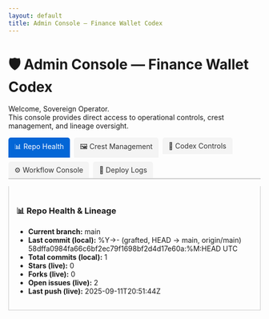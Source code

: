 ```yaml
---
layout: default
title: Admin Console — Finance Wallet Codex
---
```


# 🛡️ Admin Console — Finance Wallet Codex

Welcome, Sovereign Operator.  
This console provides direct access to operational controls, crest management, and lineage oversight.

<div class="tabs">
  <ul class="tab-links">
    <li class="active"><a href="#admin-tab1">📊 Repo Health</a></li>
    <li><a href="#admin-tab2">🖼 Crest Management</a></li>
    <li><a href="#admin-tab3">📜 Codex Controls</a></li>
    <li><a href="#admin-tab4">⚙️ Workflow Console</a></li>
    <li><a href="#admin-tab5">📄 Deploy Logs</a></li>
  </ul>

  <div class="tab-content">
    <div id="admin-tab1" class="tab active">
      <h3>📊 Repo Health & Lineage</h3>
      <ul>
        <li><strong>Current branch:</strong> main</li>
        <li><strong>Last commit (local):</strong> %Y->- (grafted, HEAD -> main, origin/main) 58dffa0984fa66c6bf2ec79f1698bf2d4d17e60a:%M:HEAD UTC</li>
        <li><strong>Total commits (local):</strong> 1</li>
        <li><strong>Stars (live):</strong> 0</li>
        <li><strong>Forks (live):</strong> 0</li>
        <li><strong>Open issues (live):</strong> 2</li>
        <li><strong>Last push (live):</strong> 2025-09-11T20:51:44Z</li>
      </ul>
    </div>
    <div id="admin-tab2" class="tab">
      <h3>🖼 Crest Management</h3>
      <p><a href="../assets/impact-crests/">View all crests</a></p>
    </div>
    <div id="admin-tab3" class="tab">
      <h3>📜 Codex Index Controls</h3>
      <p><a href="../codex-index.md">Regenerate Codex Index</a> (auto-updates on push)</p>
    </div>
    <div id="admin-tab4" class="tab">
      <h3>⚙️ Workflow Console</h3>
      <ul>
        <li><a href="https://github.com/Alli-Adeleke/finance-wallet-onboarding/actions">View Actions</a></li>
        <li><a href="https://github.com/Alli-Adeleke/finance-wallet-onboarding/actions/workflows/pages.yml">Trigger Pages Deploy</a></li>
      </ul>
    </div>
    <div id="admin-tab5" class="tab">
      <h3>📄 Pages Deploy Log</h3>
      <p><a href="https://github.com/Alli-Adeleke/finance-wallet-onboarding/actions/workflows/pages.yml">Latest Deploy Logs</a></p>
    </div>
  </div>
</div>

<style>
.tabs { margin-top: 15px; }
.tab-links { list-style: none; padding: 0; display: flex; flex-wrap: wrap; gap: 8px; border-bottom: 2px solid #ccc; }
.tab-links li { margin: 0; }
.tab-links a { display: block; padding: 8px 12px; background: #f4f4f4; color: #333; text-decoration: none; border-radius: 5px 5px 0 0; }
.tab-links li.active a { background: #0366d6; color: #fff; }
.tab-content .tab { display: none; padding: 15px; border: 1px solid #ccc; border-top: none; }
.tab-content .tab.active { display: block; }
</style>

<script>
document.addEventListener("DOMContentLoaded", function() {
  const tabs = document.querySelectorAll(".tab-links a");
  const contents = document.querySelectorAll(".tab");
  tabs.forEach(tab => {
    tab.addEventListener("click", function(e) {
      e.preventDefault();
      const target = this.getAttribute("href");
      tabs.forEach(t => t.parentElement.classList.remove("active"));
      contents.forEach(c => c.classList.remove("active"));
      this.parentElement.classList.add("active");
      document.querySelector(target).classList.add("active");
    });
  });
});
</script>
